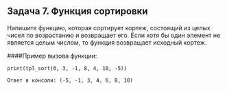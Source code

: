 ## Задача 7. Функция сортировки
Напишите функцию, которая сортирует кортеж, состоящий из целых чисел по возрастанию и возвращает его. Если хотя бы один элемент не является целым числом, то функция возвращает исходный кортеж.

####Пример вызова функции:
```
print(tpl_sort(6, 3, -1, 8, 4, 10, -5))

Ответ в консоли: (-5, -1, 3, 4, 6, 8, 10)
```

